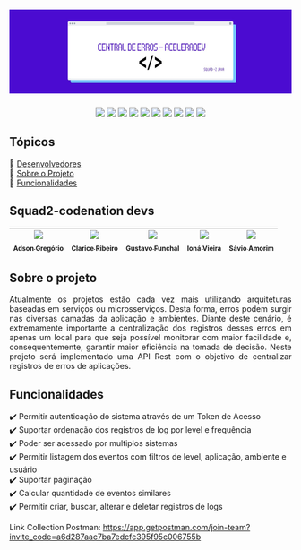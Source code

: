 <h1 align="center"><img width="900" height="150" src="https://github.com/Squad2-codenation/CentralDeErros/blob/develop/banner_inicio.jpeg"></h1>

<p align="center">
  <img src="https://img.shields.io/static/v1?label=java&message=1.8&color=blue&style=for-the-badge&logo=JAVA"/>
  <img src="https://img.shields.io/static/v1?label=spring&message=framework&color=green&style=for-the-badge&logo=SPRING"/>
  <img src="https://img.shields.io/static/v1?label=heroku&message=deploy&color=blueviolet&style=for-the-badge&logo=HEROKU"/>
  <img src="https://img.shields.io/static/v1?label=maven&message=3.5.1&color=orange&style=for-the-badge&logo=APACHE"/>
  <img src="https://img.shields.io/static/v1?label=postgres&message=database&color=blue&style=for-the-badge&logo=POSTGRESQL"/>
  <img src="https://img.shields.io/static/v1?label=sonar&message=3.7.4&color=blue&style=for-the-badge&logo=SONARQUBE"/>
  <img src="https://img.shields.io/static/v1?label=postman&message=7.27.1&color=orange&style=for-the-badge&logo=POSTMAN"/>
  <img src="https://img.shields.io/static/v1?label=swagger&message=framework&color=green&style=for-the-badge&logo=SWAGGER"/>
  <img src="https://img.shields.io/static/v1?label=trello&message=follow%20up&color=blue&style=for-the-badge&logo=TRELLO"/>
  <img src="http://img.shields.io/static/v1?label=STATUS&message=desenvolvimento&color=blue&style=for-the-badge"/>
</p>

## Tópicos
:white_square_button: [Desenvolvedores](#squad2-codenation-devs)  
:white_square_button: [Sobre o Projeto](#sobre-o-projeto)  
:white_square_button: [Funcionalidades](#funcionalidades)  


## Squad2-codenation devs
[<img src="https://avatars1.githubusercontent.com/u/19240084?s=460&u=49e6d58063c57d8f98d087601b57f3794b5b253b&v=4" width=115 > <br> <sub> Adson Gregório  </sub>](https://github.com/adsonmg) | [<img src="https://avatars0.githubusercontent.com/u/55720745?s=460&u=f743d6664292354498de02607678e58f22f46db4&v=4" width=115 > <br> <sub> Clarice Ribeiro </sub>](https://github.com/Claarice) | [<img src="https://avatars3.githubusercontent.com/u/30726011?s=460&u=b8973775460e3c41e54a2b8d03ed79955a7ddca2&v=4" width=115 > <br> <sub> Gustavo Funchal </sub>](https://github.com/Delagustta) | [<img src="https://avatars2.githubusercontent.com/u/33843669?s=460&v=4" width=115 > <br> <sub> Ioná Vieira  </sub>](https://github.com/ionavieira) | [<img src="https://avatars3.githubusercontent.com/u/48466006?s=400&u=1e7e1fd6fcfb5e52d8d703f39f14defc3084ba00&v=4" width=115 > <br> <sub> Sávio Amorim </sub>](https://github.com/savioamorim) |
| --- | --- | --- | --- | --- |

## Sobre o projeto
<p align="justify">Atualmente os projetos estão cada vez mais utilizando arquiteturas baseadas em serviços ou microsserviços. Desta forma, erros podem surgir nas diversas camadas da aplicação e ambientes. Diante deste cenário, é extremamente importante a centralização dos registros desses erros em apenas um local para que seja possível monitorar com maior facilidade e, consequentemente, garantir maior eficiência na tomada de decisão. Neste projeto será implementado uma API Rest com o objetivo de centralizar registros de erros de aplicações.</p>

## Funcionalidades
:heavy_check_mark: Permitir autenticação do sistema através de um Token de Acesso  
:heavy_check_mark: Suportar ordenação dos registros de log por level e frequência  
:heavy_check_mark: Poder ser acessado por multiplos sistemas  
:heavy_check_mark: Permitir listagem dos eventos com filtros de level, aplicação, ambiente e usuário  
:heavy_check_mark: Suportar paginação  
:heavy_check_mark: Calcular quantidade de eventos similares  
:heavy_check_mark: Permitir criar, buscar, alterar e deletar registros de logs  





Link Collection Postman: https://app.getpostman.com/join-team?invite_code=a6d287aac7ba7edcfc395f95c006755b
